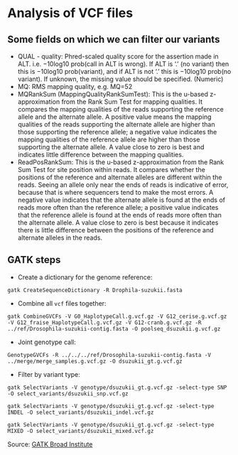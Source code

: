 # Analysis of VCF files

## Some fields on which we can filter our variants

- QUAL - quality: Phred-scaled quality score for the assertion made in ALT. 
	i.e. −10log10 prob(call in ALT is wrong). If ALT is ‘.’ (no variant) then this is −10log10 prob(variant), and if ALT is not ‘.’ this is −10log10 prob(no variant). If unknown, the missing value should be specified. (Numeric)
- MQ: RMS mapping quality, e.g. MQ=52
- MQRankSum (MappingQualityRankSumTest): This is the u-based z-approximation from the Rank Sum Test for mapping qualities. It compares the mapping qualities of the reads supporting the reference allele and the alternate allele. A positive value means the mapping qualities of the reads supporting the alternate allele are higher than those supporting the reference allele; a negative value indicates the mapping qualities of the reference allele are higher than those supporting the alternate allele. A value close to zero is best and indicates little difference between the mapping qualities.
- ReadPosRankSum: This is the u-based z-approximation from the Rank Sum Test for site position within reads. It compares whether the positions of the reference and alternate alleles are different within the reads. Seeing an allele only near the ends of reads is indicative of error, because that is where sequencers tend to make the most errors. A negative value indicates that the alternate allele is found at the ends of reads more often than the reference allele; a positive value indicates that the reference allele is found at the ends of reads more often than the alternate allele. A value close to zero is best because it indicates there is little difference between the positions of the reference and alternate alleles in the reads.

## GATK steps 

- Create a dictionary for the genome reference:
```
gatk CreateSequenceDictionary -R Drophila-suzukii.fasta
```

- Combine all `vcf` files together:
```
gatk CombineGVCFs -V G0_HaplotypeCall.g.vcf.gz -V G12_cerise.g.vcf.gz -V G12_fraise_HaplotypeCall.g.vcf.gz -V G12-cranb.g.vcf.gz -R ../ref/Drosophila-suzukii-contig.fasta -O poolseq_dsuzukii.g.vcf.gz
```

- Joint genotype call:
```
GenotypeGVCFs -R ../../../ref/Drosophila-suzukii-contig.fasta -V ../merge/merge_samples.g.vcf.gz -O dsuzukii_gt.g.vcf.gz
```

- Filter by variant type:
```
gatk SelectVariants -V genotype/dsuzukii_gt.g.vcf.gz -select-type SNP -O select_variants/dsuzukii_snp.vcf.gz

gatk SelectVariants -V genotype/dsuzukii_gt.g.vcf.gz -select-type INDEL -O select_variants/dsuzukii_indel.vcf.gz

gatk SelectVariants -V genotype/dsuzukii_gt.g.vcf.gz -select-type MIXED -O select_variants/dsuzukii_mixed.vcf.gz
```



Source: [GATK Broad Institute](https://gatk.broadinstitute.org/hc/en-us/articles/360035890471-Hard-filtering-germline-short-variants)
